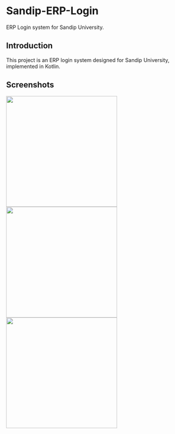 # Sandip-ERP-Login

ERP Login system for Sandip University.

## Introduction

This project is an ERP login system designed for Sandip University, implemented in Kotlin.

## Screenshots

<img src="https://github.com/user-attachments/assets/632a560a-3cf4-463d-9a40-494f0b28b3ec" height="300">
<img src="https://github.com/user-attachments/assets/34ffc824-63c8-4c66-ad85-32cfb9f5bd14" height="300">
<img src="https://github.com/user-attachments/assets/4d373e6c-1159-42d2-9043-aa018af379d5" height="300">

